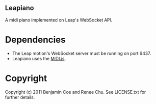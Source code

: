Leapiano
-------

A midi piano implemented on Leap's WebSocket API.

Dependencies
============

* The Leap motion's WebSocket server must be running on port 6437.
* Leapiano uses the [MIDI.js](https://github.com/mudcube/MIDI.js).

Copyright
=========
Copyright (c) 2011 Benjamin Coe and Renee Chu. See LICENSE.txt for further details.